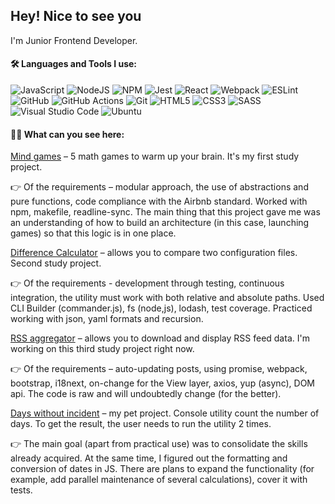 ## Hey! Nice to see you


I'm Junior Frontend Developer.


#### :hammer_and_wrench: Languages and Tools I use:
![JavaScript](https://img.shields.io/badge/javascript-%23323330.svg?style=for-the-badge&logo=javascript&logoColor=%23F7DF1E)
![NodeJS](https://img.shields.io/badge/node.js-6DA55F?style=for-the-badge&logo=node.js&logoColor=white)
![NPM](https://img.shields.io/badge/NPM-%23000000.svg?style=for-the-badge&logo=npm&logoColor=white)
![Jest](https://img.shields.io/badge/-jest-%23C21325?style=for-the-badge&logo=jest&logoColor=white)
![React](https://img.shields.io/badge/react-%2320232a.svg?style=for-the-badge&logo=react&logoColor=%2361DAFB)
![Webpack](https://img.shields.io/badge/webpack-%238DD6F9.svg?style=for-the-badge&logo=webpack&logoColor=black)
![ESLint](https://img.shields.io/badge/ESLint-4B3263?style=for-the-badge&logo=eslint&logoColor=white)
![GitHub](https://img.shields.io/badge/github-%23121011.svg?style=for-the-badge&logo=github&logoColor=white)
![GitHub Actions](https://img.shields.io/badge/github%20actions-%232671E5.svg?style=for-the-badge&logo=githubactions&logoColor=white)
![Git](https://img.shields.io/badge/git-%23F05033.svg?style=for-the-badge&logo=git&logoColor=white)
![HTML5](https://img.shields.io/badge/html5-%23E34F26.svg?style=for-the-badge&logo=html5&logoColor=white)
![CSS3](https://img.shields.io/badge/css3-%231572B6.svg?style=for-the-badge&logo=css3&logoColor=white)
![SASS](https://img.shields.io/badge/SASS-hotpink.svg?style=for-the-badge&logo=SASS&logoColor=white)
![Visual Studio Code](https://img.shields.io/badge/Visual%20Studio%20Code-0078d7.svg?style=for-the-badge&logo=visual-studio-code&logoColor=white)
![Ubuntu](https://img.shields.io/badge/Ubuntu-E95420?style=for-the-badge&logo=ubuntu&logoColor=white)

#### :woman_student: What can you see here: 

[Mind games](https://github.com/Idzanaagi/frontend-project-lvl1) – 5 math games to warm up your brain. It's my first study project. 

:point_right: Of the requirements – modular approach, the use of abstractions and pure functions, code compliance with the Airbnb standard. Worked with npm, makefile, readline-sync.
The main thing that this project gave me was an understanding of how to build an architecture (in this case, launching games) so that this logic is in one place.

[Difference Calculator](https://github.com/Idzanaagi/frontend-project-lvl2) – allows you to compare two configuration files. Second study project. 

:point_right: Of the requirements - development through testing, continuous integration, the utility must work with both relative and absolute paths. Used CLI Builder (commander.js), fs (node,js), lodash, test coverage. Practiced working with json, yaml formats and recursion.

[RSS aggregator](https://github.com/Idzanaagi/frontend-project-lvl3) – allows you to download and display RSS feed data. I'm working on this third study project right now. 

:point_right: Of the requirements – auto-updating posts, using promise, webpack, bootstrap, i18next, on-change for the View layer, axios, yup (async), DOM api. The code is raw and will undoubtedly change (for the better).

[Days without incident](https://github.com/Idzanaagi/daysWithoutIncident) – my pet project. Console utility count the number of days. To get the result, the user needs to run the utility 2 times. 

:point_right: The main goal (apart from practical use) was to consolidate the skills already acquired. At the same time, I figured out the formatting and conversion of dates in JS. There are plans to expand the functionality (for example, add parallel maintenance of several calculations), cover it with tests.
